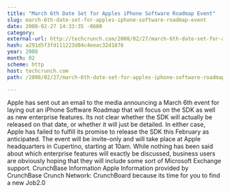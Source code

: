 ```yaml
---
title: "March 6th Date Set for Apples iPhone Software Roadmap Event"
slug: march-6th-date-set-for-apples-iphone-software-roadmap-event
date: 2008-02-27 14:33:35 -0600
category: 
external-url: http://techcrunch.com/2008/02/27/march-6th-date-set-for-apples-iphone-software-roadmap-event/
hash: a291d5f3fd111223d84c4eeac32d1876
year: 2008
month: 02
scheme: http
host: techcrunch.com
path: /2008/02/27/march-6th-date-set-for-apples-iphone-software-roadmap-event/

---
```


Apple has sent out an email to the media announcing a March 6th event for laying out an iPhone Software Roadmap that will focus on the SDK as well as new enterprise features.  Its not clear whether the SDK will actually be released on that date, or whether it will just be detailed. In either case, Apple has failed to fulfill its promise to release the SDK this February as anticipated.  The event will be invite-only and will take place at Apple headquarters in Cupertino, starting at 10am.  While nothing has been said about which enterprise features will exactly be discussed, business users are obviously hoping that they will include some sort of Microsoft Exchange support.    CrunchBase Information   Apple  Information provided by CrunchBase   Crunch Network:  CrunchBoard because its time for you to find a new Job2.0
